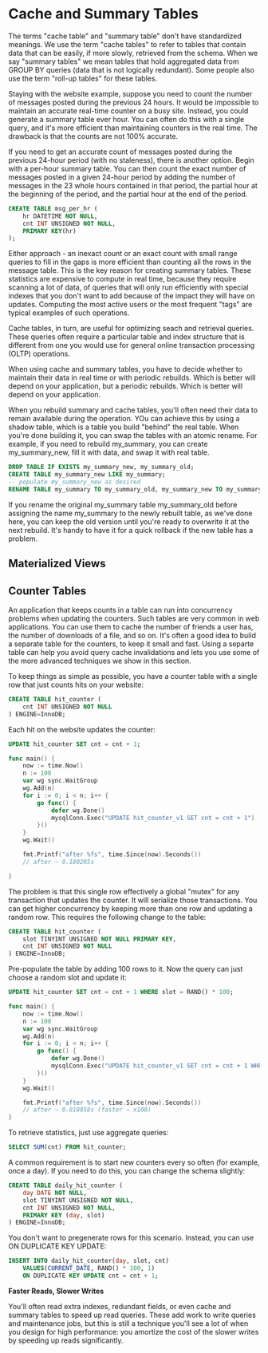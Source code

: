 # Cache and Summary Tables

The terms "cache table" and "summary table" don't have standardized meanings. We use the term "cache tables" to refer to tables that contain data that can be easily, if more slowly, retrieved from the schema. When we say "summary tables" we mean tables that hold aggregated data from GROUP BY queries (data that is not logically redundant). Some people also use the term "roll-up tables" for these tables.

Staying with the website example, suppose you need to count the number of messages posted during the previous 24 hours. It would be impossible to maintain an accurate real-time counter on a busy site. Instead, you could generate a summary table ever hour. You can often do this with a single query, and it's more efficient than maintaining counters in the real time. The drawback is that the counts are not 100% accurate. 

If you need to get an accurate count of messages posted during the previous 24-hour period (with no staleness), there is another option. Begin with a per-hour summary table. You can then count the exact number of messages posted in a given 24-hour period by adding the number of messages in the 23 whole hours contained in that period, the partial hour at the beginning of the period, and the partial hour at the end of the period.

```sql
CREATE TABLE msg_per_hr (
    hr DATETIME NOT NULL,
    cnt INT UNSIGNED NOT NULL,
    PRIMARY KEY(hr)
);
```
Either approach - an inexact count or an exact count with small range queries to fill in the gaps is more efficient than counting all the rows in the message table. This is the key reason for creating summary tables. These statistics are expensive to compute in real time, because they require scanning a lot of data, of queries that will only run efficiently with special indexes that you don't want to add because of the impact they will have on updates. Computing the most active users or the most frequent "tags" are typical examples of such operations.

Cache tables, in turn, are useful for optimizing seach and retrieval queries. These queries often require a particular table and index structure that is different from one you would use for general online transaction processing (OLTP) operations.

When using cache and summary tables, you have to decide whether to maintain their data in real time or with periodic rebuilds. Which is better will depend on your application, but a periodic rebuilds. Which is better will depend on your application.

When you rebuild summary and cache tables, you'll often need their data to remain available during the operation. YOu can achieve this by using a shadow table, which is a table you build "behind" the real table. When you're done building it, you can swap the tables with an atomic rename. For example, if you need to rebuild my_summary, you can create my_summary_new, fill it with data, and swap it with real table.

```sql
DROP TABLE IF EXISTS my_summary_new, my_summary_old;
CREATE TABLE my_summary_new LIKE my_summary;
-- populate my_summary_new as desired
RENAME TABLE my_summary TO my_summary_old, my_summary_new TO my_summary;
```

If you rename the original my_summary table my_summary_old before assigning the name my_summary to the newly rebuilt table, as we've done here, you can keep the old version until you're ready to overwrite it at the next rebuild. It's handy to have it for a quick rollback if the new table has a problem.

## Materialized Views

## Counter Tables

An application that keeps counts in a table can run into concurrency problems when updating the counters. Such tables are very common in web applications. You can use them to cache the number of friends a user has, the number of downloads of a file, and so on. It's often a good idea to build a separate table for the counters, to keep it small and fast. Using a separte table can help you avoid query cache invalidations and lets you use some of the more advanced techniques we show in this section.

To keep things as simple as possible, you have a counter table with a single row that just counts hits on your website:

```sql
CREATE TABLE hit_counter (
    cnt INT UNSIGNED NOT NULL
) ENGINE=InnoDB;
```
Each hit on the website updates the counter:

```sql
UPDATE hit_counter SET cnt = cnt + 1;
```

```go
func main() {
	now := time.Now()
	n := 100
	var wg sync.WaitGroup
	wg.Add(n)
	for i := 0; i < n; i++ {
		go func() {
			defer wg.Done()
			mysqlConn.Exec("UPDATE hit_counter_v1 SET cnt = cnt + 1")
		}()
	}
	wg.Wait()

	fmt.Printf("after %fs", time.Since(now).Seconds())
	// after ~ 0.180205s

}
```

The problem is that this single row effectively a global "mutex" for any transaction that updates the counter. It will serialize those transactions. You can get higher concurrency by keeping more than one row and updating a random row. This requires the following change to the table:

```sql
CREATE TABLE hit_counter (
    slot TINYINT UNSIGNED NOT NULL PRIMARY KEY,
    cnt INT UNSIGNED NOT NULL 
) ENGINE=InnoDB;
```

Pre-populate the table by adding 100 rows to it. Now the query can just choose a random slot and update it:

```sql
UPDATE hit_counter SET cnt = cnt + 1 WHERE slot = RAND() * 100;
```

```go
func main() {
	now := time.Now()
	n := 100
	var wg sync.WaitGroup
	wg.Add(n)
	for i := 0; i < n; i++ {
		go func() {
			defer wg.Done()
			mysqlConn.Exec("UPDATE hit_counter_v1 SET cnt = cnt + 1 WHERE slot = RAND() * 100;")
		}()
	}
	wg.Wait()

	fmt.Printf("after %fs", time.Since(now).Seconds())
	// after ~ 0.018858s (faster ~ x100)
}
```
To retrieve statistics, just use aggregate queries:

```sql
SELECT SUM(cnt) FROM hit_counter;
```

A common requirement is to start new counters every so often (for example, once a day). If you need to do this, you can change the schema slightly:

```sql
CREATE TABLE daily_hit_counter (
    day DATE NOT NULL,
    slot TINYINT UNSIGNED NOT NULL,
    cnt INT UNSIGNED NOT NULL,
    PRIMARY KEY (day, slot)
) ENGINE=InnoDB;
```

You don't want to pregenerate rows for this scenario. Instead, you can use ON DUPLICATE KEY UPDATE:

```sql
INSERT INTO daily_hit_counter(day, slot, cnt)
    VALUES(CURRENT_DATE, RAND() * 100, 1)
    ON DUPLICATE KEY UPDATE cnt = cnt + 1;
```

**Faster Reads, Slower Writes**

You'll often read extra indexes, redundant fields, or even cache and summary tables to speed up read queries. These add work to write queries and maintenance jobs, but this is still a technique you'll see a lot of when you design for high performance: you amortize the cost of the slower writes by speeding up reads significantly.
